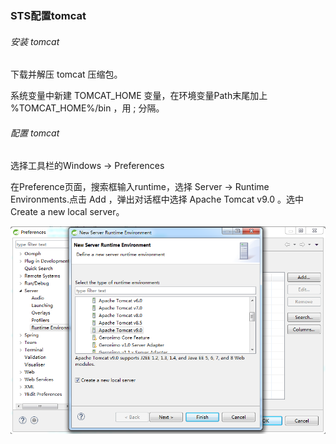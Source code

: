 ### STS配置tomcat
###### 安装 tomcat
下载并解压 tomcat 压缩包。

系统变量中新建 TOMCAT_HOME 变量，在环境变量Path末尾加上 %TOMCAT_HOME%/bin ，用 ; 分隔。

###### 配置 tomcat
选择工具栏的Windows -> Preferences

在Preference页面，搜索框输入runtime，选择 Server -> Runtime Environments.点击 Add ，弹出对话框中选择 Apache Tomcat v9.0 。选中 Create a new local server。

![images/sts_add_tomcat](images\sts_add_tomcat.png)
